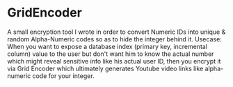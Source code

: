 GridEncoder
===========

A small encryption tool I wrote in order to convert Numeric IDs into unique &amp; random Alpha-Numeric codes so as to hide the integer behind it. Usecase: When you want to expose a database index (primary key, incremental column) value to the user but don't want him to know the actual number which might reveal sensitive info like his actual user ID, then you encrypt it via Grid Encoder which ultimately generates Youtube video links like alpha-numeric code for your integer.